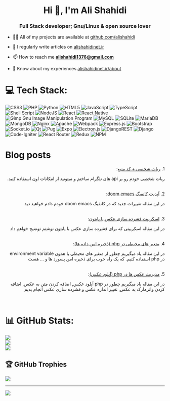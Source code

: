 <h1 align="center">Hi 👋, I'm Ali Shahidi</h1>
<h3 align="center">Full Stack developer; Gnu/Linux & open source lover</h3>

- 👨‍💻 All of my projects are available at [github.com/alishahidi](github.com/alishahidi)

- 📝 I regularly write articles on [alishahidinet.ir](alishahidinet.ir)

- 📫 How to reach me **alishahidi1376@gmail.com**

- 📄 Know about my experiences [alishahidinet.ir/about](alishahidinet.ir/about)

# 💻 Tech Stack:
![CSS3](https://img.shields.io/badge/css3-%231572B6.svg?style=flat&logo=css3&logoColor=white) ![PHP](https://img.shields.io/badge/php-%23777BB4.svg?style=flat&logo=php&logoColor=white) ![Python](https://img.shields.io/badge/python-3670A0?style=flat&logo=python&logoColor=ffdd54) ![HTML5](https://img.shields.io/badge/html5-%23E34F26.svg?style=flat&logo=html5&logoColor=white) ![JavaScript](https://img.shields.io/badge/javascript-%23323330.svg?style=flat&logo=javascript&logoColor=%23F7DF1E) ![TypeScript](https://img.shields.io/badge/typescript-%23007ACC.svg?style=flat&logo=typescript&logoColor=white) ![Shell Script](https://img.shields.io/badge/shell_script-%23121011.svg?style=flat&logo=gnu-bash&logoColor=white) ![NodeJS](https://img.shields.io/badge/node.js-6DA55F?style=flat&logo=node.js&logoColor=white) ![React](https://img.shields.io/badge/react-%2320232a.svg?style=flat&logo=react&logoColor=%2361DAFB) ![React Native](https://img.shields.io/badge/react_native-%2320232a.svg?style=flat&logo=react&logoColor=%2361DAFB) ![Gimp Gnu Image Manipulation Program](https://img.shields.io/badge/Gimp-657D8B?style=flat&logo=gimp&logoColor=FFFFFF) ![MySQL](https://img.shields.io/badge/mysql-%2300f.svg?style=flat&logo=mysql&logoColor=white) ![SQLite](https://img.shields.io/badge/sqlite-%2307405e.svg?style=flat&logo=sqlite&logoColor=white) ![MariaDB](https://img.shields.io/badge/MariaDB-003545?style=flat&logo=mariadb&logoColor=white) ![MongoDB](https://img.shields.io/badge/MongoDB-%234ea94b.svg?style=flat&logo=mongodb&logoColor=white) ![Nginx](https://img.shields.io/badge/nginx-%23009639.svg?style=flat&logo=nginx&logoColor=white) ![Apache](https://img.shields.io/badge/apache-%23D42029.svg?style=flat&logo=apache&logoColor=white) ![Webpack](https://img.shields.io/badge/webpack-%238DD6F9.svg?style=flat&logo=webpack&logoColor=black) ![Express.js](https://img.shields.io/badge/express.js-%23404d59.svg?style=flat&logo=express&logoColor=%2361DAFB) ![Bootstrap](https://img.shields.io/badge/bootstrap-%23563D7C.svg?style=flat&logo=bootstrap&logoColor=white) ![Socket.io](https://img.shields.io/badge/Socket.io-black?style=flat&logo=socket.io&badgeColor=010101) ![Qt](https://img.shields.io/badge/Qt-%23217346.svg?style=flat&logo=Qt&logoColor=white) ![Pug](https://img.shields.io/badge/Pug-FFF?style=flat&logo=pug&logoColor=A86454) ![Expo](https://img.shields.io/badge/expo-1C1E24?style=flat&logo=expo&logoColor=#D04A37) ![Electron.js](https://img.shields.io/badge/Electron-191970?style=flat&logo=Electron&logoColor=white) ![DjangoREST](https://img.shields.io/badge/DJANGO-REST-ff1709?style=flat&logo=django&logoColor=white&color=ff1709&labelColor=gray) ![Django](https://img.shields.io/badge/django-%23092E20.svg?style=flat&logo=django&logoColor=white) ![Code-Igniter](https://img.shields.io/badge/CodeIgniter-%23EF4223.svg?style=flat&logo=codeIgniter&logoColor=white) ![React Router](https://img.shields.io/badge/React_Router-CA4245?style=flat&logo=react-router&logoColor=white) ![Redux](https://img.shields.io/badge/redux-%23593d88.svg?style=flat&logo=redux&logoColor=white) ![NPM](https://img.shields.io/badge/NPM-%23000000.svg?style=flat&logo=npm&logoColor=white)

# Blog posts
<!-- BLOG-POST-LIST:START --><div dir='rtl' style='text-align: right;'>1. <a href='https://alishahidinet.ir/article/16/ربات شخصی + کد منبع'>ربات شخصی + کد منبع</a>:<br><p>ربات شخصی خودم رو بر api های تلگرام ساختم و میتونید از امکانات اون استفاده کنید.</p><br></div><div dir='rtl' style='text-align: right;'>2. <a href='https://alishahidinet.ir/article/15/آپدیت کانفیگ doom emacs'>آپدیت کانفیگ doom emacs</a>:<br><p>در این مقاله تغییرات جدید که در کانفیگ doom emacs خودم دادم خواهید دید</p><br></div><div dir='rtl' style='text-align: right;'>3. <a href='https://alishahidinet.ir/article/13/اسکریپت فشرده سازی عکس با پایتون'>اسکریپت فشرده سازی عکس با پایتون</a>:<br><p>در این مقاله اسکریپتی که برای فشرده سازی عکس با پایتون نوشتم توضیح خواهم داد</p><br></div><div dir='rtl' style='text-align: right;'>4. <a href='https://alishahidinet.ir/article/12/متغیر های محیطی در php (ذخیره امن داده ها)'>متغیر های محیطی در php &lpar;ذخیره امن داده ها&rpar;</a>:<br><p>در این مقاله یاد میگیریم چطور از متغیر های محیطی یا همون environment variable در php استفاده کنیم. که یک راه خوب برای ذخیره امن پسورد ها و ... هست</p><br></div><div dir='rtl' style='text-align: right;'>5. <a href='https://alishahidinet.ir/article/11/مدیریت عکس ها در php (آپلود عکس)'>مدیریت عکس ها در php &lpar;آپلود عکس&rpar;</a>:<br><p>در این مقاله یاد میگیریم چطور در php آپلود عکس, اضافه کردن متن به عکس, اضافه کردن واترمارک به عکس, تغییر اندازه عکس و فشرده سازی عکس انجام بدیم</p><br></div><!-- BLOG-POST-LIST:END -->

# 📊 GitHub Stats:
![](https://github-readme-stats.vercel.app/api?username=alishahidi&theme=dracula&hide_border=false&include_all_commits=true&count_private=true)<br/>
![](https://github-readme-streak-stats.herokuapp.com/?user=alishahidi&theme=dracula&hide_border=false)<br/>
![](https://github-readme-stats.vercel.app/api/top-langs/?username=alishahidi&theme=dracula&hide_border=false&include_all_commits=true&count_private=true&layout=compact)

## 🏆 GitHub Trophies
![](https://github-profile-trophy.vercel.app/?username=alishahidi&theme=dracula&no-frame=false&no-bg=false&margin-w=4)

---
[![](https://visitcount.itsvg.in/api?id=alishahidi&icon=0&color=0)](https://visitcount.itsvg.in)

<!-- Proudly created with GPRM ( https://gprm.itsvg.in ) -->
